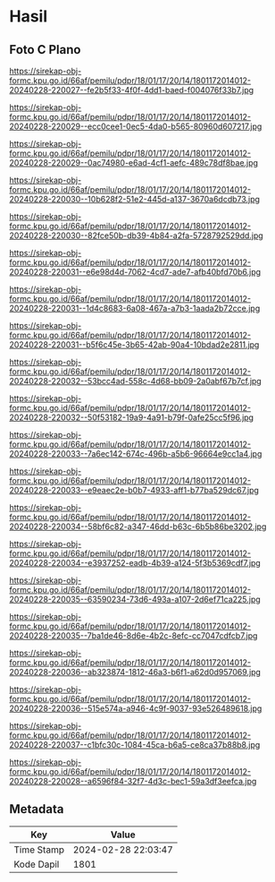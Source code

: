 # Hasil

## Foto C Plano

https://sirekap-obj-formc.kpu.go.id/66af/pemilu/pdpr/18/01/17/20/14/1801172014012-20240228-220027--fe2b5f33-4f0f-4dd1-baed-f004076f33b7.jpg

https://sirekap-obj-formc.kpu.go.id/66af/pemilu/pdpr/18/01/17/20/14/1801172014012-20240228-220029--ecc0cee1-0ec5-4da0-b565-80960d607217.jpg

https://sirekap-obj-formc.kpu.go.id/66af/pemilu/pdpr/18/01/17/20/14/1801172014012-20240228-220029--0ac74980-e6ad-4cf1-aefc-489c78df8bae.jpg

https://sirekap-obj-formc.kpu.go.id/66af/pemilu/pdpr/18/01/17/20/14/1801172014012-20240228-220030--10b628f2-51e2-445d-a137-3670a6dcdb73.jpg

https://sirekap-obj-formc.kpu.go.id/66af/pemilu/pdpr/18/01/17/20/14/1801172014012-20240228-220030--82fce50b-db39-4b84-a2fa-5728792529dd.jpg

https://sirekap-obj-formc.kpu.go.id/66af/pemilu/pdpr/18/01/17/20/14/1801172014012-20240228-220031--e6e98d4d-7062-4cd7-ade7-afb40bfd70b6.jpg

https://sirekap-obj-formc.kpu.go.id/66af/pemilu/pdpr/18/01/17/20/14/1801172014012-20240228-220031--1d4c8683-6a08-467a-a7b3-1aada2b72cce.jpg

https://sirekap-obj-formc.kpu.go.id/66af/pemilu/pdpr/18/01/17/20/14/1801172014012-20240228-220031--b5f6c45e-3b65-42ab-90a4-10bdad2e2811.jpg

https://sirekap-obj-formc.kpu.go.id/66af/pemilu/pdpr/18/01/17/20/14/1801172014012-20240228-220032--53bcc4ad-558c-4d68-bb09-2a0abf67b7cf.jpg

https://sirekap-obj-formc.kpu.go.id/66af/pemilu/pdpr/18/01/17/20/14/1801172014012-20240228-220032--50f53182-19a9-4a91-b79f-0afe25cc5f96.jpg

https://sirekap-obj-formc.kpu.go.id/66af/pemilu/pdpr/18/01/17/20/14/1801172014012-20240228-220033--7a6ec142-674c-496b-a5b6-96664e9cc1a4.jpg

https://sirekap-obj-formc.kpu.go.id/66af/pemilu/pdpr/18/01/17/20/14/1801172014012-20240228-220033--e9eaec2e-b0b7-4933-aff1-b77ba529dc67.jpg

https://sirekap-obj-formc.kpu.go.id/66af/pemilu/pdpr/18/01/17/20/14/1801172014012-20240228-220034--58bf6c82-a347-46dd-b63c-6b5b86be3202.jpg

https://sirekap-obj-formc.kpu.go.id/66af/pemilu/pdpr/18/01/17/20/14/1801172014012-20240228-220034--e3937252-eadb-4b39-a124-5f3b5369cdf7.jpg

https://sirekap-obj-formc.kpu.go.id/66af/pemilu/pdpr/18/01/17/20/14/1801172014012-20240228-220035--63590234-73d6-493a-a107-2d6ef71ca225.jpg

https://sirekap-obj-formc.kpu.go.id/66af/pemilu/pdpr/18/01/17/20/14/1801172014012-20240228-220035--7ba1de46-8d6e-4b2c-8efc-cc7047cdfcb7.jpg

https://sirekap-obj-formc.kpu.go.id/66af/pemilu/pdpr/18/01/17/20/14/1801172014012-20240228-220036--ab323874-1812-46a3-b6f1-a62d0d957069.jpg

https://sirekap-obj-formc.kpu.go.id/66af/pemilu/pdpr/18/01/17/20/14/1801172014012-20240228-220036--515e574a-a946-4c9f-9037-93e526489618.jpg

https://sirekap-obj-formc.kpu.go.id/66af/pemilu/pdpr/18/01/17/20/14/1801172014012-20240228-220037--c1bfc30c-1084-45ca-b6a5-ce8ca37b88b8.jpg

https://sirekap-obj-formc.kpu.go.id/66af/pemilu/pdpr/18/01/17/20/14/1801172014012-20240228-220028--a6596f84-32f7-4d3c-bec1-59a3df3eefca.jpg


## Metadata

| Key        | Value               |
| ---------- | ------------------- |
| Time Stamp | 2024-02-28 22:03:47 |
| Kode Dapil | 1801                |



